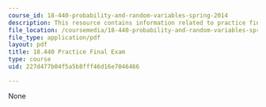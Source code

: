 ```yaml
---
course_id: 18-440-probability-and-random-variables-spring-2014
description: This resource contains information related to practice final exam.
file_location: /coursemedia/18-440-probability-and-random-variables-spring-2014/227d477b04f5a5b8fff46d16e7046466_MIT18_440S14_prctcfinal.pdf
file_type: application/pdf
layout: pdf
title: 18.440 Practice Final Exam
type: course
uid: 227d477b04f5a5b8fff46d16e7046466

---
```

None